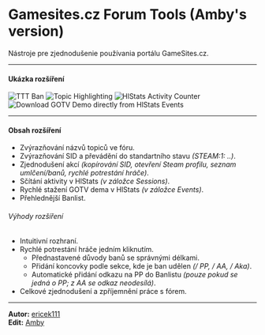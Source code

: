 # Gamesites.cz Forum Tools (Amby's version)
Nástroje pre zjednodušenie používania portálu GameSites.cz.

---
#### Ukázka rozšíření

![TTT Ban](https://ctrlv.cz/shots/2023/02/09/hLdr.png)
![Topic Highlighting](https://ctrlv.cz/shots/2023/02/09/Rx6w.png)
![HlStats Activity Counter](https://ctrlv.cz/shots/2023/02/09/UxUb.png)
![Download GOTV Demo directly from HlStats Events](https://ctrlv.cz/shots/2023/02/09/A681.png)

---
#### Obsah rozšíření
- Zvýrazňování názvů topiců ve fóru.
- Zvýrazňování SID a převádění do standartního stavu _(STEAM:1: ..)_.
- Zjednodušení akcí _(kopírování SID, otevření Steam profilu, seznam umlčení/banů, rychlé potrestání hráče)_.
- Sčítání aktivity v HlStats _(v záložce Sessions)_.
- Rychlé stažení GOTV dema v HlStats _(v záložce Events)_.
- Přehlednější Banlist.

###### Výhody rozšíření
- Intuitivní rozhraní.
- Rychlé potrestání hráče jedním kliknutím.
	- Přednastavené důvody banů se správnými délkami.
	- Přidání koncovky podle sekce, kde je ban udělen _(/ PP, / AA, / Aka)_.
	- Automatické přidání odkazu na PP do Banlistu _(pouze pokud se jedná o PP; z AA se odkaz neodesílá)_.
- Celkové zjednodušení a zpříjemnění práce s fórem.

---
**Autor:** [ericek111](https://launchpad.net/~ericek111)  
**Edit:** [Amby](https://www.gamesites.cz/forum/amby-u46372.html)